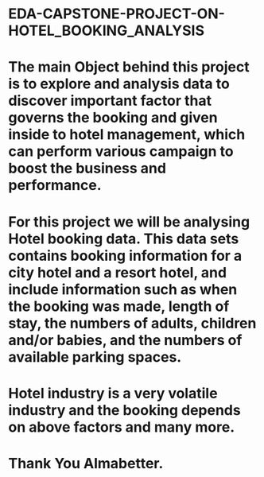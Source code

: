 # EDA-CAPSTONE-PROJECT-ON-HOTEL_BOOKING_ANALYSIS
# The main Object behind this project is to explore and analysis data to discover important factor that governs the booking and given inside to hotel management, which can perform various campaign to boost the business and performance.
# For this project we will be analysing Hotel booking data. This data sets contains booking information for a city hotel and a resort hotel, and include information such as when the booking was made, length of stay, the numbers of adults, children and/or babies, and the numbers of available parking spaces.
# Hotel industry is a very volatile industry and the booking depends on above factors and many more.
# Thank You Almabetter.
